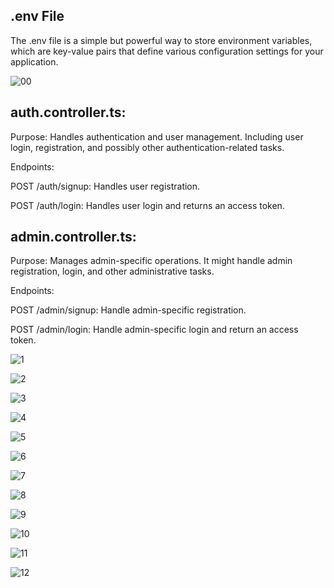 ## .env File
The .env file is a simple but powerful way to store environment variables, which are key-value pairs that define various configuration settings for your application.

![00](https://github.com/user-attachments/assets/ce3ec5c0-edfa-4a4d-876a-f7e1bb1f75c4)

## auth.controller.ts:
Purpose: Handles authentication and user management. Including user login, registration, and possibly other authentication-related tasks.

Endpoints:

POST /auth/signup: Handles user registration.

POST /auth/login: Handles user login and returns an access token.


## admin.controller.ts:
Purpose: Manages admin-specific operations. It might handle admin registration, login, and other administrative tasks.

Endpoints:

POST /admin/signup: Handle admin-specific registration.

POST /admin/login: Handle admin-specific login and return an access token.


![1](https://github.com/user-attachments/assets/92322a0c-a10a-4da6-b6fe-0617012e6311)

![2](https://github.com/user-attachments/assets/57a6a0a5-94d8-4442-a53a-36ae243426d0)

![3](https://github.com/user-attachments/assets/88b7b789-67be-4b05-81cf-afd67c484225)

![4](https://github.com/user-attachments/assets/5bd14ebe-9630-4a71-a7e1-583451001f77)

![5](https://github.com/user-attachments/assets/96bb8602-21ab-4249-961d-8e699a6bf9da)

![6](https://github.com/user-attachments/assets/3fa67f4c-e92a-434c-802f-aba3a910ff02)

![7](https://github.com/user-attachments/assets/8243f70a-ea10-4901-a61d-fdb8d6ed7087)

![8](https://github.com/user-attachments/assets/982716f6-699d-4147-8c4b-8c6280f6c49e)

![9](https://github.com/user-attachments/assets/0e2a7401-4bb1-4f1a-9ce4-7b7a1d629af4)

![10](https://github.com/user-attachments/assets/3e21df31-dab0-44ec-a99e-da61cad4aaa7)

![11](https://github.com/user-attachments/assets/50115961-3592-4a14-bc91-71f716eb446a)

![12](https://github.com/user-attachments/assets/3f71c1e7-0f48-4d20-b505-c73f6aa82bee)













